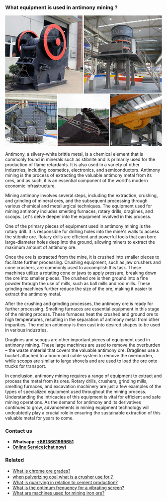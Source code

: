 <h3>What equipment is used in antimony mining ?</h3><img src='1701742555.jpg' alt=''><p>Antimony, a silvery-white brittle metal, is a chemical element that is commonly found in minerals such as stibnite and is primarily used for the production of flame retardants. It is also used in a variety of other industries, including cosmetics, electronics, and semiconductors. Antimony mining is the process of extracting the valuable antimony metal from its ores, and as such, it is an essential component of the world's modern economic infrastructure.</p><p>Mining antimony involves several steps, including the extraction, crushing, and grinding of mineral ores, and the subsequent processing through various chemical and metallurgical techniques. The equipment used for mining antimony includes smelting furnaces, rotary drills, draglines, and scoops. Let's delve deeper into the equipment involved in this process.</p><p>One of the primary pieces of equipment used in antimony mining is the rotary drill. It is responsible for drilling holes into the mine's walls to access the stibnite ore. Rotary drills are efficient and powerful tools that can bore large-diameter holes deep into the ground, allowing miners to extract the maximum amount of antimony ore.</p><p>Once the ore is extracted from the mine, it is crushed into smaller pieces to facilitate further processing. Crushing equipment, such as jaw crushers and cone crushers, are commonly used to accomplish this task. These machines utilize a rotating cone or jaws to apply pressure, breaking down the ore into smaller pieces. The crushed ore is then ground into a fine powder through the use of mills, such as ball mills and rod mills. These grinding machines further reduce the size of the ore, making it easier to extract the antimony metal.</p><p>After the crushing and grinding processes, the antimony ore is ready for further processing. Smelting furnaces are essential equipment in this stage of the mining process. These furnaces heat the crushed and ground ore to high temperatures, resulting in the separation of antimony metal from other impurities. The molten antimony is then cast into desired shapes to be used in various industries.</p><p>Draglines and scoops are other important pieces of equipment used in antimony mining. These large machines are used to remove the overburden – the waste material that covers the valuable antimony ore. Draglines use a bucket attached to a boom and cable system to remove the overburden, while scoops are similar to large shovels and are used to load the ore onto trucks for transport.</p><p>In conclusion, antimony mining requires a range of equipment to extract and process the metal from its ores. Rotary drills, crushers, grinding mills, smelting furnaces, and excavation machinery are just a few examples of the types of specialized equipment used throughout the mining process. Understanding the intricacies of this equipment is vital for efficient and safe mining operations. As the demand for antimony and its derivatives continues to grow, advancements in mining equipment technology will undoubtedly play a crucial role in ensuring the sustainable extraction of this valuable metal for years to come.</p><h3>Contact us</h3><ul><li><strong>Whatsapp:&nbsp;<a href="https://wa.me/8613661969651">+8613661969651</a></strong></li><li><a href="https://swt.shibang-china.com/?git&amp;zhl&amp;What equipment is used in antimony mining "><strong>Online Service(chat now)</strong></a></li></ul><h3>Related</h3><ul><li><a href='What is chrome ore grades.md'>What is chrome ore grades?</a></li><li><a href='when pulverizing coal what is a crusher use for？.md'>when pulverizing coal what is a crusher use for？</a></li><li><a href='What is quarrying in relation to cement production.md'>What is quarrying in relation to cement production?</a></li><li><a href='What is the optimum frequency for a vibrating screen.md'>What is the optimum frequency for a vibrating screen?</a></li><li><a href='What are machines used for mining iron ore.md'>What are machines used for mining iron ore?</a></li></ul>